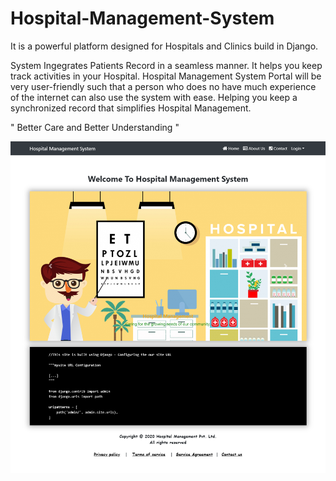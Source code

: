 # Hospital-Management-System
It is a powerful platform designed for Hospitals and Clinics build in Django.

System Ingegrates Patients Record in a seamless manner. It helps you keep track activities in your Hospital. Hospital Management System Portal will be very user-friendly such that a person who does no have much experience of the internet can also use the system with ease. Helping you keep a synchronized record that simplifies Hospital Management.

" Better Care and Better Understanding "


![Test Image 1](https://github.com/gulshanbaraik01/Hospital-Management-System/blob/master/Hospital/static/images/screenshot_home.png)
